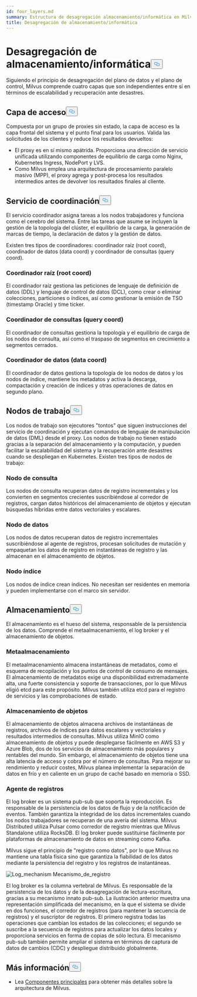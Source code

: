 ```yaml
---
id: four_layers.md
summary: Estructura de desagregación almacenamiento/informática en Milvus.
title: Desagregación de almacenamiento/informática
---
```

<h1 id="StorageComputing-Disaggregation" class="common-anchor-header">Desagregación de almacenamiento/informática<button data-href="#StorageComputing-Disaggregation" class="anchor-icon" translate="no">
      <svg translate="no"
        aria-hidden="true"
        focusable="false"
        height="20"
        version="1.1"
        viewBox="0 0 16 16"
        width="16"
      >
        <path
          fill="#0092E4"
          fill-rule="evenodd"
          d="M4 9h1v1H4c-1.5 0-3-1.69-3-3.5S2.55 3 4 3h4c1.45 0 3 1.69 3 3.5 0 1.41-.91 2.72-2 3.25V8.59c.58-.45 1-1.27 1-2.09C10 5.22 8.98 4 8 4H4c-.98 0-2 1.22-2 2.5S3 9 4 9zm9-3h-1v1h1c1 0 2 1.22 2 2.5S13.98 12 13 12H9c-.98 0-2-1.22-2-2.5 0-.83.42-1.64 1-2.09V6.25c-1.09.53-2 1.84-2 3.25C6 11.31 7.55 13 9 13h4c1.45 0 3-1.69 3-3.5S14.5 6 13 6z"
        ></path>
      </svg>
    </button></h1><p>Siguiendo el principio de desagregación del plano de datos y el plano de control, Milvus comprende cuatro capas que son independientes entre sí en términos de escalabilidad y recuperación ante desastres.</p>
<h2 id="Access-layer" class="common-anchor-header">Capa de acceso<button data-href="#Access-layer" class="anchor-icon" translate="no">
      <svg translate="no"
        aria-hidden="true"
        focusable="false"
        height="20"
        version="1.1"
        viewBox="0 0 16 16"
        width="16"
      >
        <path
          fill="#0092E4"
          fill-rule="evenodd"
          d="M4 9h1v1H4c-1.5 0-3-1.69-3-3.5S2.55 3 4 3h4c1.45 0 3 1.69 3 3.5 0 1.41-.91 2.72-2 3.25V8.59c.58-.45 1-1.27 1-2.09C10 5.22 8.98 4 8 4H4c-.98 0-2 1.22-2 2.5S3 9 4 9zm9-3h-1v1h1c1 0 2 1.22 2 2.5S13.98 12 13 12H9c-.98 0-2-1.22-2-2.5 0-.83.42-1.64 1-2.09V6.25c-1.09.53-2 1.84-2 3.25C6 11.31 7.55 13 9 13h4c1.45 0 3-1.69 3-3.5S14.5 6 13 6z"
        ></path>
      </svg>
    </button></h2><p>Compuesta por un grupo de proxies sin estado, la capa de acceso es la capa frontal del sistema y el punto final para los usuarios. Valida las solicitudes de los clientes y reduce los resultados devueltos:</p>
<ul>
<li>El proxy es en sí mismo apátrida. Proporciona una dirección de servicio unificada utilizando componentes de equilibrio de carga como Nginx, Kubernetes Ingress, NodePort y LVS.</li>
<li>Como Milvus emplea una arquitectura de procesamiento paralelo masivo (MPP), el proxy agrega y post-procesa los resultados intermedios antes de devolver los resultados finales al cliente.</li>
</ul>
<h2 id="Coordinator-service" class="common-anchor-header">Servicio de coordinación<button data-href="#Coordinator-service" class="anchor-icon" translate="no">
      <svg translate="no"
        aria-hidden="true"
        focusable="false"
        height="20"
        version="1.1"
        viewBox="0 0 16 16"
        width="16"
      >
        <path
          fill="#0092E4"
          fill-rule="evenodd"
          d="M4 9h1v1H4c-1.5 0-3-1.69-3-3.5S2.55 3 4 3h4c1.45 0 3 1.69 3 3.5 0 1.41-.91 2.72-2 3.25V8.59c.58-.45 1-1.27 1-2.09C10 5.22 8.98 4 8 4H4c-.98 0-2 1.22-2 2.5S3 9 4 9zm9-3h-1v1h1c1 0 2 1.22 2 2.5S13.98 12 13 12H9c-.98 0-2-1.22-2-2.5 0-.83.42-1.64 1-2.09V6.25c-1.09.53-2 1.84-2 3.25C6 11.31 7.55 13 9 13h4c1.45 0 3-1.69 3-3.5S14.5 6 13 6z"
        ></path>
      </svg>
    </button></h2><p>El servicio coordinador asigna tareas a los nodos trabajadores y funciona como el cerebro del sistema. Entre las tareas que asume se incluyen la gestión de la topología del clúster, el equilibrio de la carga, la generación de marcas de tiempo, la declaración de datos y la gestión de datos.</p>
<p>Existen tres tipos de coordinadores: coordinador raíz (root coord), coordinador de datos (data coord) y coordinador de consultas (query coord).</p>
<h3 id="Root-coordinator-root-coord" class="common-anchor-header">Coordinador raíz (root coord)</h3><p>El coordinador raíz gestiona las peticiones de lenguaje de definición de datos (DDL) y lenguaje de control de datos (DCL), como crear o eliminar colecciones, particiones o índices, así como gestionar la emisión de TSO (timestamp Oracle) y time ticker.</p>
<h3 id="Query-coordinator-query-coord" class="common-anchor-header">Coordinador de consultas (query coord)</h3><p>El coordinador de consultas gestiona la topología y el equilibrio de carga de los nodos de consulta, así como el traspaso de segmentos en crecimiento a segmentos cerrados.</p>
<h3 id="Data-coordinator-data-coord" class="common-anchor-header">Coordinador de datos (data coord)</h3><p>El coordinador de datos gestiona la topología de los nodos de datos y los nodos de índice, mantiene los metadatos y activa la descarga, compactación y creación de índices y otras operaciones de datos en segundo plano.</p>
<h2 id="Worker-nodes" class="common-anchor-header">Nodos de trabajo<button data-href="#Worker-nodes" class="anchor-icon" translate="no">
      <svg translate="no"
        aria-hidden="true"
        focusable="false"
        height="20"
        version="1.1"
        viewBox="0 0 16 16"
        width="16"
      >
        <path
          fill="#0092E4"
          fill-rule="evenodd"
          d="M4 9h1v1H4c-1.5 0-3-1.69-3-3.5S2.55 3 4 3h4c1.45 0 3 1.69 3 3.5 0 1.41-.91 2.72-2 3.25V8.59c.58-.45 1-1.27 1-2.09C10 5.22 8.98 4 8 4H4c-.98 0-2 1.22-2 2.5S3 9 4 9zm9-3h-1v1h1c1 0 2 1.22 2 2.5S13.98 12 13 12H9c-.98 0-2-1.22-2-2.5 0-.83.42-1.64 1-2.09V6.25c-1.09.53-2 1.84-2 3.25C6 11.31 7.55 13 9 13h4c1.45 0 3-1.69 3-3.5S14.5 6 13 6z"
        ></path>
      </svg>
    </button></h2><p>Los nodos de trabajo son ejecutores "tontos" que siguen instrucciones del servicio de coordinación y ejecutan comandos de lenguaje de manipulación de datos (DML) desde el proxy. Los nodos de trabajo no tienen estado gracias a la separación del almacenamiento y la computación, y pueden facilitar la escalabilidad del sistema y la recuperación ante desastres cuando se despliegan en Kubernetes. Existen tres tipos de nodos de trabajo:</p>
<h3 id="Query-node" class="common-anchor-header">Nodo de consulta</h3><p>Los nodos de consulta recuperan datos de registro incrementales y los convierten en segmentos crecientes suscribiéndose al corredor de registros, cargan datos históricos del almacenamiento de objetos y ejecutan búsquedas híbridas entre datos vectoriales y escalares.</p>
<h3 id="Data-node" class="common-anchor-header">Nodo de datos</h3><p>Los nodos de datos recuperan datos de registro incrementales suscribiéndose al agente de registros, procesan solicitudes de mutación y empaquetan los datos de registro en instantáneas de registro y las almacenan en el almacenamiento de objetos.</p>
<h3 id="Index-node" class="common-anchor-header">Nodo índice</h3><p>Los nodos de índice crean índices. No necesitan ser residentes en memoria y pueden implementarse con el marco sin servidor.</p>
<h2 id="Storage" class="common-anchor-header">Almacenamiento<button data-href="#Storage" class="anchor-icon" translate="no">
      <svg translate="no"
        aria-hidden="true"
        focusable="false"
        height="20"
        version="1.1"
        viewBox="0 0 16 16"
        width="16"
      >
        <path
          fill="#0092E4"
          fill-rule="evenodd"
          d="M4 9h1v1H4c-1.5 0-3-1.69-3-3.5S2.55 3 4 3h4c1.45 0 3 1.69 3 3.5 0 1.41-.91 2.72-2 3.25V8.59c.58-.45 1-1.27 1-2.09C10 5.22 8.98 4 8 4H4c-.98 0-2 1.22-2 2.5S3 9 4 9zm9-3h-1v1h1c1 0 2 1.22 2 2.5S13.98 12 13 12H9c-.98 0-2-1.22-2-2.5 0-.83.42-1.64 1-2.09V6.25c-1.09.53-2 1.84-2 3.25C6 11.31 7.55 13 9 13h4c1.45 0 3-1.69 3-3.5S14.5 6 13 6z"
        ></path>
      </svg>
    </button></h2><p>El almacenamiento es el hueso del sistema, responsable de la persistencia de los datos. Comprende el metaalmacenamiento, el log broker y el almacenamiento de objetos.</p>
<h3 id="Meta-storage" class="common-anchor-header">Metaalmacenamiento</h3><p>El metaalmacenamiento almacena instantáneas de metadatos, como el esquema de recopilación y los puntos de control de consumo de mensajes. El almacenamiento de metadatos exige una disponibilidad extremadamente alta, una fuerte consistencia y soporte de transacciones, por lo que Milvus eligió etcd para este propósito. Milvus también utiliza etcd para el registro de servicios y las comprobaciones de estado.</p>
<h3 id="Object-storage" class="common-anchor-header">Almacenamiento de objetos</h3><p>El almacenamiento de objetos almacena archivos de instantáneas de registros, archivos de índices para datos escalares y vectoriales y resultados intermedios de consultas. Milvus utiliza MinIO como almacenamiento de objetos y puede desplegarse fácilmente en AWS S3 y Azure Blob, dos de los servicios de almacenamiento más populares y rentables del mundo. Sin embargo, el almacenamiento de objetos tiene una alta latencia de acceso y cobra por el número de consultas. Para mejorar su rendimiento y reducir costes, Milvus planea implementar la separación de datos en frío y en caliente en un grupo de caché basado en memoria o SSD.</p>
<h3 id="Log-broker" class="common-anchor-header">Agente de registros</h3><p>El log broker es un sistema pub-sub que soporta la reproducción. Es responsable de la persistencia de los datos de flujo y de la notificación de eventos. También garantiza la integridad de los datos incrementales cuando los nodos trabajadores se recuperan de una avería del sistema. Milvus Distributed utiliza Pulsar como corredor de registro mientras que Milvus Standalone utiliza RocksDB. El log broker puede sustituirse fácilmente por plataformas de almacenamiento de datos en streaming como Kafka.</p>
<p>Milvus sigue el principio de "registro como datos", por lo que Milvus no mantiene una tabla física sino que garantiza la fiabilidad de los datos mediante la persistencia del registro y los registros de instantáneas.</p>
<p>
  
   <span class="img-wrapper"> <img translate="no" src="/docs/v2.4.x/assets/log_mechanism.png" alt="Log_mechanism" class="doc-image" id="log_mechanism" />
   </span> <span class="img-wrapper"> <span>Mecanismo_de_registro</span> </span></p>
<p>El log broker es la columna vertebral de Milvus. Es responsable de la persistencia de los datos y de la desagregación de lectura-escritura, gracias a su mecanismo innato pub-sub. La ilustración anterior muestra una representación simplificada del mecanismo, en la que el sistema se divide en dos funciones, el corredor de registros (para mantener la secuencia de registros) y el suscriptor de registros. El primero registra todas las operaciones que cambian los estados de las colecciones; el segundo se suscribe a la secuencia de registros para actualizar los datos locales y proporciona servicios en forma de copias de sólo lectura. El mecanismo pub-sub también permite ampliar el sistema en términos de captura de datos de cambios (CDC) y despliegue distribuido globalmente.</p>
<h2 id="Whats-next" class="common-anchor-header">Más información<button data-href="#Whats-next" class="anchor-icon" translate="no">
      <svg translate="no"
        aria-hidden="true"
        focusable="false"
        height="20"
        version="1.1"
        viewBox="0 0 16 16"
        width="16"
      >
        <path
          fill="#0092E4"
          fill-rule="evenodd"
          d="M4 9h1v1H4c-1.5 0-3-1.69-3-3.5S2.55 3 4 3h4c1.45 0 3 1.69 3 3.5 0 1.41-.91 2.72-2 3.25V8.59c.58-.45 1-1.27 1-2.09C10 5.22 8.98 4 8 4H4c-.98 0-2 1.22-2 2.5S3 9 4 9zm9-3h-1v1h1c1 0 2 1.22 2 2.5S13.98 12 13 12H9c-.98 0-2-1.22-2-2.5 0-.83.42-1.64 1-2.09V6.25c-1.09.53-2 1.84-2 3.25C6 11.31 7.55 13 9 13h4c1.45 0 3-1.69 3-3.5S14.5 6 13 6z"
        ></path>
      </svg>
    </button></h2><ul>
<li>Lea <a href="/docs/es/v2.4.x/main_components.md">Componentes principales</a> para obtener más detalles sobre la arquitectura de Milvus.</li>
</ul>
